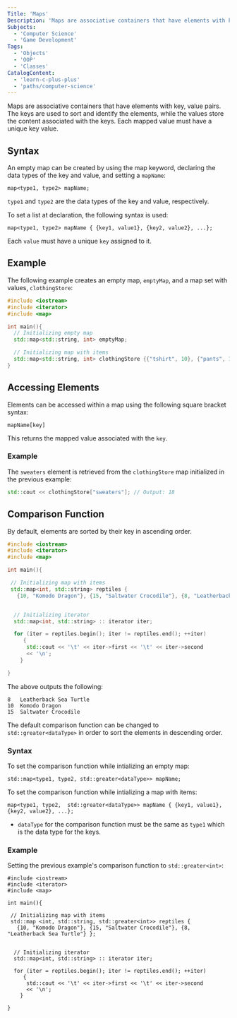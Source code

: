 ```yaml
---
Title: 'Maps'
Description: 'Maps are associative containers that have elements with key, value pairs.'
Subjects:
  - 'Computer Science'
  - 'Game Development'
Tags:
  - 'Objects'
  - 'OOP'
  - 'Classes'
CatalogContent:
  - 'learn-c-plus-plus'
  - 'paths/computer-science'
---
```


Maps are associative containers that have elements with key, value pairs. The keys are used to sort and identify the elements, while the values store the content associated with the keys. Each mapped value must have a unique key value.

## Syntax

An empty map can be created by using the map keyword, declaring the data types of the key and value, and setting a `mapName`:

```pseudo
map<type1, type2> mapName;
```

`type1` and `type2` are the data types of the key and value, respectively.

To set a list at declaration, the following syntax is used:

```pseudo
map<type1, type2> mapName { {key1, value1}, {key2, value2}, ...};
```

Each `value` must have a unique `key` assigned to it.

## Example

The following example creates an empty map, `emptyMap`, and a map set with values, `clothingStore`:

```cpp
#include <iostream>
#include <iterator>
#include <map>

int main(){
  // Initializing empty map
  std::map<std::string, int> emptyMap;

  // Initializing map with items
  std::map<std::string, int> clothingStore {{"tshirt", 10}, {"pants", 12}, {"sweaters", 18}};
}
```

## Accessing Elements

Elements can be accessed within a map using the following square bracket syntax:

```pseudo
mapName[key]
```

This returns the mapped value associated with the `key`.

### Example

The `sweaters` element is retrieved from the `clothingStore` map initialized in the previous example:

```cpp
std::cout << clothingStore["sweaters"]; // Output: 18
```

## Comparison Function

By default, elements are sorted by their key in ascending order.

```cpp
#include <iostream>
#include <iterator>
#include <map>

int main(){

 // Initializing map with items
 std::map<int, std::string> reptiles {
   {10, "Komodo Dragon"}, {15, "Saltwater Crocodile"}, {8, "Leatherback Sea Turtle"} };


  // Initializing iterator
  std::map<int, std::string> :: iterator iter;

  for (iter = reptiles.begin(); iter != reptiles.end(); ++iter)
     {
      std::cout << '\t' << iter->first << '\t' << iter->second
      << '\n';
    }

}
```

The above outputs the following:

```shell
8   Leatherback Sea Turtle
10  Komodo Dragon
15  Saltwater Crocodile
```

The default comparison function can be changed to `std::greater<dataType>` in order to sort the elements in descending order.

### Syntax

To set the comparison function while intializing an empty map:

```pseudo
std::map<type1, type2, std::greater<dataType>> mapName;
```

To set the comparison function while intializing a map with items:

```pseudo
map<type1, type2,  std::greater<dataType>> mapName { {key1, value1}, {key2, value2}, ...};
```

- `dataType` for the comparison function must be the same as `type1` which is the data type for the keys.

### Example

Setting the previous example's comparison function to `std::greater<int>`:

```codebyte/cpp
#include <iostream>
#include <iterator>
#include <map>

int main(){

 // Initializing map with items
 std::map <int, std::string, std::greater<int>> reptiles {
   {10, "Komodo Dragon"}, {15, "Saltwater Crocodile"}, {8, "Leatherback Sea Turtle"} };


  // Initializing iterator
  std::map<int, std::string> :: iterator iter;

  for (iter = reptiles.begin(); iter != reptiles.end(); ++iter)
     {
      std::cout << '\t' << iter->first << '\t' << iter->second
      << '\n';
    }

}
```
